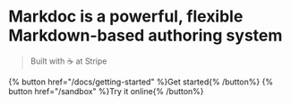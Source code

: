 # Markdoc is a powerful, flexible Markdown-based authoring system

> Built with ☕ at Stripe

{% button href="/docs/getting-started" %}Get started{% /button%} {% button href="/sandbox" %}Try it online{% /button%}
